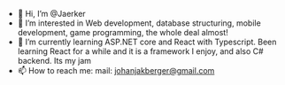 - 👋 Hi, I’m @Jaerker
- 👀 I’m interested in Web development, database structuring, mobile development, game programming, the whole deal almost!
- 🌱 I’m currently learning ASP.NET core and React with Typescript. Been learning React for a while and it is a framework I enjoy, and also C# backend. Its my jam
- 📫 How to reach me: mail: johanjakberger@gmail.com
<!---
Jaerker/Jaerker is a ✨ special ✨ repository because its `README.md` (this file) appears on your GitHub profile.
You can click the Preview link to take a look at your changes.
--->
